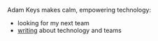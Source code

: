 Adam Keys makes calm, empowering technology:

- looking for my next team
- [writing](https://therealadam.com) about technology and teams
